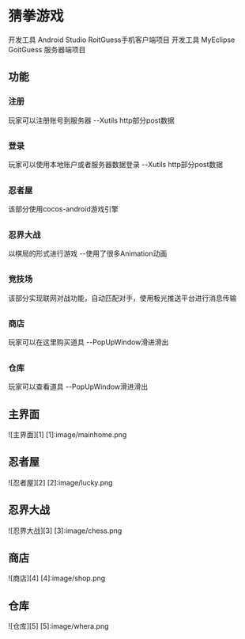 # 猜拳游戏
开发工具 Android Studio RoitGuess手机客户端项目
开发工具 MyEclipse GoitGuess 服务器端项目
## 功能
### 注册
玩家可以注册账号到服务器 --Xutils http部分post数据
##
### 登录
 玩家可以使用本地账户或者服务器数据登录 --Xutils http部分post数据
##
### 忍者屋
该部分使用cocos-android游戏引擎
##
### 忍界大战
以棋局的形式进行游戏 --使用了很多Animation动画
##
### 竞技场
该部分实现联网对战功能，自动匹配对手，使用极光推送平台进行消息传输
##
### 商店
玩家可以在这里购买道具 --PopUpWindow滑进滑出
##
### 仓库
玩家可以查看道具  --PopUpWindow滑进滑出
##

## 主界面
![主界面][1]
[1]:image/mainhome.png
## 忍者屋
![忍者屋][2]
[2]:image/lucky.png
## 忍界大战
![忍界大战][3]
[3]:image/chess.png
## 商店
![商店][4]
[4]:image/shop.png
## 仓库
![仓库][5]
[5]:image/whera.png
